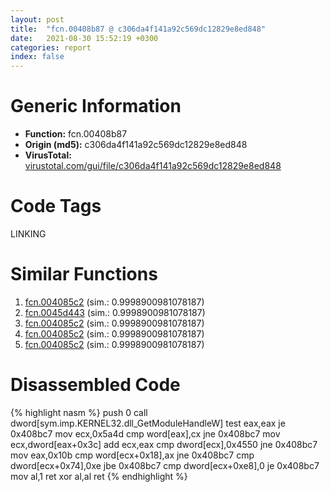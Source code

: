 ```yaml
---
layout: post
title:  "fcn.00408b87 @ c306da4f141a92c569dc12829e8ed848"
date:   2021-08-30 15:52:19 +0300
categories: report
index: false
---
```


# Generic Information
- **Function:** fcn.00408b87
- **Origin (md5):** c306da4f141a92c569dc12829e8ed848
- **VirusTotal:** [virustotal.com/gui/file/c306da4f141a92c569dc12829e8ed848][virustotal_ref]

# Code Tags
<span class="tag" id="LINKING">LINKING</span>


# Similar Functions

1. [fcn.004085c2][similar_1_ref] (sim.: 0.9998900981078187)
2. [fcn.0045d443][similar_2_ref] (sim.: 0.9998900981078187)
3. [fcn.004085c2][similar_3_ref] (sim.: 0.9998900981078187)
4. [fcn.004085c2][similar_4_ref] (sim.: 0.9998900981078187)
5. [fcn.004085c2][similar_5_ref] (sim.: 0.9998900981078187)


# Disassembled Code

{% highlight nasm %}
push 0
call dword[sym.imp.KERNEL32.dll_GetModuleHandleW]
test eax,eax
je 0x408bc7
mov ecx,0x5a4d
cmp word[eax],cx
jne 0x408bc7
mov ecx,dword[eax+0x3c]
add ecx,eax
cmp dword[ecx],0x4550
jne 0x408bc7
mov eax,0x10b
cmp word[ecx+0x18],ax
jne 0x408bc7
cmp dword[ecx+0x74],0xe
jbe 0x408bc7
cmp dword[ecx+0xe8],0
je 0x408bc7
mov al,1
ret
xor al,al
ret
{% endhighlight %}


[similar_1_ref]: /report/fcn.004085c2@8fe319558c6f221efde51f3acc33b19c
[similar_2_ref]: /report/fcn.0045d443@cd64783198de5872d050db281b6d529b
[similar_3_ref]: /report/fcn.004085c2@2befdc6dad4b6936d78e65ffd5537599
[similar_4_ref]: /report/fcn.004085c2@085153c885606aff7ed776c037a16a81
[similar_5_ref]: /report/fcn.004085c2@773e84b03dfb92871dd754ab3c01c180
[virustotal_ref]: https://www.virustotal.com/gui/file/c306da4f141a92c569dc12829e8ed848
